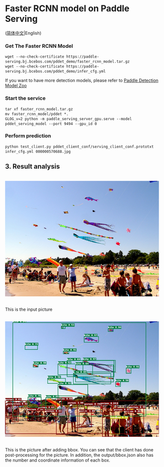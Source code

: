 # Faster RCNN model on Paddle Serving

([简体中文](./README_CN.md)|English)

### Get The Faster RCNN Model
```
wget --no-check-certificate https://paddle-serving.bj.bcebos.com/pddet_demo/faster_rcnn_model.tar.gz
wget --no-check-certificate https://paddle-serving.bj.bcebos.com/pddet_demo/infer_cfg.yml
```
If you want to have more detection models, please refer to [Paddle Detection Model Zoo](https://github.com/PaddlePaddle/PaddleDetection/blob/release/0.2/docs/MODEL_ZOO_cn.md)

### Start the service
```
tar xf faster_rcnn_model.tar.gz
mv faster_rcnn_model/pddet *.
GLOG_v=2 python -m paddle_serving_server_gpu.serve --model pddet_serving_model --port 9494 --gpu_id 0
```

### Perform prediction
```
python test_client.py pddet_client_conf/serving_client_conf.prototxt infer_cfg.yml 000000570688.jpg
```

## 3. Result analysis
<p align = "center">
    <br>
<img src = '000000570688.jpg'>
    <br>
<p>
This is the input picture
  
<p align = "center">
    <br>
<img src = '000000570688_bbox.jpg'>
    <br>
<p>
  
This is the picture after adding bbox. You can see that the client has done post-processing for the picture. In addition, the output/bbox.json also has the number and coordinate information of each box.
